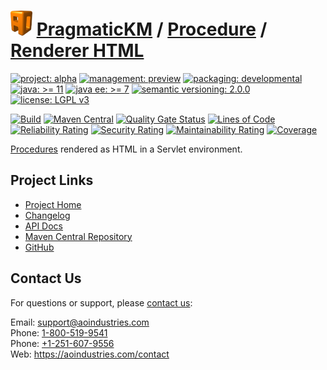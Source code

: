 # [<img src="ao-logo.png" alt="AO Logo" width="35" height="40">](https://github.com/ao-apps) [PragmaticKM](https://github.com/ao-apps/pragmatickm) / [Procedure](https://github.com/ao-apps/pragmatickm-procedure) / [Renderer HTML](https://github.com/ao-apps/pragmatickm-procedure-renderer-html)

[![project: alpha](https://pragmatickm.com/ao-badges/project-alpha.svg)](https://aoindustries.com/life-cycle#project-alpha)
[![management: preview](https://pragmatickm.com/ao-badges/management-preview.svg)](https://aoindustries.com/life-cycle#management-preview)
[![packaging: developmental](https://pragmatickm.com/ao-badges/packaging-developmental.svg)](https://aoindustries.com/life-cycle#packaging-developmental)  
[![java: &gt;= 11](https://pragmatickm.com/ao-badges/java-11.svg)](https://docs.oracle.com/en/java/javase/11/)
[![java ee: &gt;= 7](https://pragmatickm.com/ao-badges/javaee-7.svg)](https://docs.oracle.com/javaee/7/)
[![semantic versioning: 2.0.0](https://pragmatickm.com/ao-badges/semver-2.0.0.svg)](http://semver.org/spec/v2.0.0.html)
[![license: LGPL v3](https://pragmatickm.com/ao-badges/license-lgpl-3.0.svg)](https://www.gnu.org/licenses/lgpl-3.0)

[![Build](https://github.com/ao-apps/pragmatickm-procedure-renderer-html/workflows/Build/badge.svg?branch=master)](https://github.com/ao-apps/pragmatickm-procedure-renderer-html/actions?query=workflow%3ABuild)
[![Maven Central](https://maven-badges.herokuapp.com/maven-central/com.pragmatickm/pragmatickm-procedure-renderer-html/badge.svg)](https://maven-badges.herokuapp.com/maven-central/com.pragmatickm/pragmatickm-procedure-renderer-html)
[![Quality Gate Status](https://sonarcloud.io/api/project_badges/measure?branch=master&project=com.pragmatickm%3Apragmatickm-procedure-renderer-html&metric=alert_status)](https://sonarcloud.io/dashboard?branch=master&id=com.pragmatickm%3Apragmatickm-procedure-renderer-html)
[![Lines of Code](https://sonarcloud.io/api/project_badges/measure?branch=master&project=com.pragmatickm%3Apragmatickm-procedure-renderer-html&metric=ncloc)](https://sonarcloud.io/component_measures?branch=master&id=com.pragmatickm%3Apragmatickm-procedure-renderer-html&metric=ncloc)  
[![Reliability Rating](https://sonarcloud.io/api/project_badges/measure?branch=master&project=com.pragmatickm%3Apragmatickm-procedure-renderer-html&metric=reliability_rating)](https://sonarcloud.io/component_measures?branch=master&id=com.pragmatickm%3Apragmatickm-procedure-renderer-html&metric=Reliability)
[![Security Rating](https://sonarcloud.io/api/project_badges/measure?branch=master&project=com.pragmatickm%3Apragmatickm-procedure-renderer-html&metric=security_rating)](https://sonarcloud.io/component_measures?branch=master&id=com.pragmatickm%3Apragmatickm-procedure-renderer-html&metric=Security)
[![Maintainability Rating](https://sonarcloud.io/api/project_badges/measure?branch=master&project=com.pragmatickm%3Apragmatickm-procedure-renderer-html&metric=sqale_rating)](https://sonarcloud.io/component_measures?branch=master&id=com.pragmatickm%3Apragmatickm-procedure-renderer-html&metric=Maintainability)
[![Coverage](https://sonarcloud.io/api/project_badges/measure?branch=master&project=com.pragmatickm%3Apragmatickm-procedure-renderer-html&metric=coverage)](https://sonarcloud.io/component_measures?branch=master&id=com.pragmatickm%3Apragmatickm-procedure-renderer-html&metric=Coverage)

[Procedures](https://github.com/ao-apps/pragmatickm-procedure) rendered as HTML in a Servlet environment.

## Project Links
* [Project Home](https://pragmatickm.com/procedure/renderer/html/)
* [Changelog](https://pragmatickm.com/procedure/renderer/html/changelog)
* [API Docs](https://pragmatickm.com/procedure/renderer/html/apidocs/)
* [Maven Central Repository](https://central.sonatype.com/artifact/com.pragmatickm/pragmatickm-procedure-renderer-html)
* [GitHub](https://github.com/ao-apps/pragmatickm-procedure-renderer-html)

## Contact Us
For questions or support, please [contact us](https://aoindustries.com/contact):

Email: [support@aoindustries.com](mailto:support@aoindustries.com)  
Phone: [1-800-519-9541](tel:1-800-519-9541)  
Phone: [+1-251-607-9556](tel:+1-251-607-9556)  
Web: https://aoindustries.com/contact
